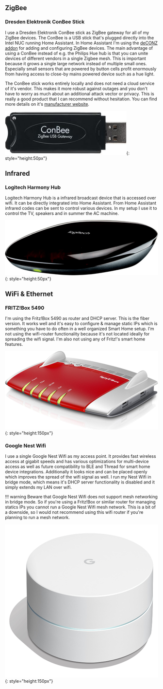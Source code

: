 ## ZigBee

### Dresden Elektronik ConBee Stick
I use a Dresden Elektronik ConBee stick as ZigBee gateway for all of my ZigBee devices. The ConBee is a USB stick that's plugged directly into the Intel NUC running Home Assistant. In Home Assistant I'm using the [deCONZ addon](/software/home-assistant/#addons) for adding and configuring ZigBee devices. The main advantage of using a ConBee instead of e.g. the Philips Hue hub is that you can unite devices of different vendors in a single Zigbee mesh. This is important because it grows a single large network instead of multiple small ones. Especially small sensors that are powered by button cells profit enormously from having access to close-by mains powered device such as a hue light.

The ConBee stick works entirely locally and does not need a cloud service of it's vendor. This makes it more robust against outages and you don't have to worry as much about an additional attack vector or privacy. This is really a good product that I can recommend without hesitation. You can find more details on it's [manufacturer website](https://phoscon.de/en/conbee2/).

![ConBee](images/conbee.jpg){: style="height:50px"}

## Infrared

### Logitech Harmony Hub
Logitech Harmony Hub is a infrared broadcast device that is accessed over wifi. It can be directly integrated into Home Assistant. From Home Assistant infrared codes can be sent to control various devices. In my setup I use it to control the TV, speakers and in summer the AC machine.

![Logitech Harmony Hub](images/logitech_harmony_hub.jpg){: style="height:50px"}


## WiFi & Ethernet

### FRITZ!Box 5490
I'm using the Fritz!Box 5490 as router and DHCP server. This is the fiber version. It works well and it's easy to configure & manage static IPs which is something you have to do often in a well organized Smart Home setup. I'm not using the wifi-router functionality because it's not located ideally for spreading the wifi signal. I'm also not using any of Fritz!'s smart home features.

![FRITZ!Box 5490](images/fritzbox5490.jpg){: style="height:150px"}

### Google Nest Wifi
I use a single Google Nest Wifi as my access point. It provides fast wireless access at gigabit speeds and has various optimizations for multi-device access as well as future compatibility to BLE and Thread for smart home device integrations. Additionally it looks nice and can be placed openly which improves the spread of the wifi signal as well. I run my Nest Wifi in bridge mode, which means it's DHCP server functionality is disabled and it simply extends my LAN over wifi.

!!! warning
    Beware that Google Nest Wifi does not support mesh networking in bridge mode. So if you're using a Fritz!Box or similar router for managing statics IPs you cannot run a Google Nest Wifi mesh network. This is a bit of a downside, so I would not recommend using this wifi router if you're planning to run a mesh network.

![Google Wifi](images/google_wifi.jpg){: style="height:150px"}